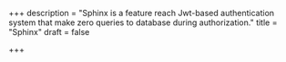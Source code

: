 +++
description = "Sphinx is a feature reach Jwt-based authentication system that make zero queries to database during authorization."
title = "Sphinx"
draft = false

+++
